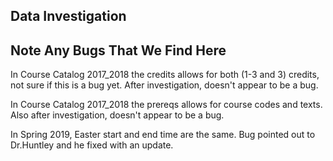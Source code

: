 ## Data Investigation

## Note Any Bugs That We Find Here

In Course Catalog 2017_2018 the credits allows for both (1-3 and 3) credits, not sure if this is a bug yet. After investigation, doesn't appear to be a bug.

In Course Catalog 2017_2018 the prereqs allows for course codes and texts. Also after investigation, doesn't appear to be a bug.

In Spring 2019, Easter start and end time are the same. Bug pointed out to Dr.Huntley and he fixed with an update.